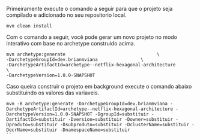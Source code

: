 Primeiramente execute o comando a seguir para que o projeto seja compilado e adicionado no seu repositorio local.

```shell
mvn clean install
```

Com o comando a seguir, você pode gerar um novo projeto no modo interativo com base no archetype construido acima.

```shell
mvn archetype:generate                                  \
-DarchetypeGroupId=dev.brianmviana                \
-DarchetypeArtifactId=archetype--netflix-hexagonal-architecture         \
-DarchetypeVersion=1.0.0-SNAPSHOT
```

Caso queira construir o projeto em background execute o comando abaixo substituindo os valores das variaveis.
```shell
mvn -B archetype:generate -DarchetypeGroupId=dev.brianmviana -DarchetypeArtifactId=archetype--netflix-hexagonal-architecture -DarchetypeVersion=1.0.0-SNAPSHOT -DgroupId=substituir -DartifactId=substituir -Dversion=substituir -Downer=substituir -Dproduto=substituir -Dsubproduto=substituir -DclusterName=substituir -DecrName=substituir -DnamespaceName=substituir
``